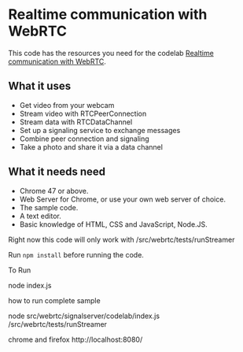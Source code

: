 # Realtime communication with WebRTC

This code has the resources you need for the codelab [Realtime communication with WebRTC](https://codelabs.developers.google.com/codelabs/webrtc-web/#0).


## What it uses
* Get video from your webcam
* Stream video with RTCPeerConnection
* Stream data with RTCDataChannel
* Set up a signaling service to exchange messages
* Combine peer connection and signaling
* Take a photo and share it via a data channel


## What it needs need
* Chrome 47 or above.
* Web Server for Chrome, or use your own web server of choice.
* The sample code.
* A text editor.
* Basic knowledge of HTML, CSS and JavaScript, Node.JS.


Right now this code will only work with /src/webrtc/tests/runStreamer


Run `npm install` before running the code.

To Run 

node index.js



how to run complete sample

node src/webrtc/signalserver/codelab/index.js
/src/webrtc/tests/runStreamer

chrome and firefox http://localhost:8080/
